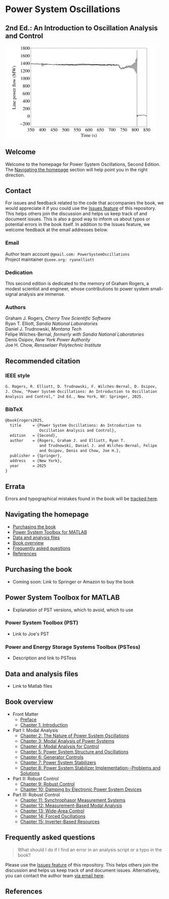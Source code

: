 # Power System Oscillations
## 2nd Ed.: An Introduction to Oscillation Analysis and Control

<div style="display: flex; justify-content: left;" width="100%">
    <img src="chapters/figures/fig_1p1.png" alt="Line flow transient" width=480px margin="auto" />
</div>

## Welcome
Welcome to the homepage for Power System Oscillations, Second
Edition. The [Navigating the homepage](#navigating) section will
help point you in the right direction.

## Contact
For issues and feedback related to the code that accompanies the
book, we would appreciate it if you could use the
[Issues feature](https://github.com/PowerSystemOscillations/PowerSystemOscillations.github.io/issues)
of this repository. This helps others join the discussion and helps
us keep track of and document issues. This is also a good way to
inform us about typos or potential errors in the book itself. In
addition to the Issues feature, we welcome feedback at the email
addresses below.

### Email
Author team account `@gmail.com: PowerSystemOscillations`<br />
Project maintainer `@ieee.org: ryanelliott`

### Dedication
This second edition is dedicated to the memory of Graham Rogers, a
modest scientist and engineer, whose contributions to power system
small-signal analysis are immense.

### Authors
Graham J. Rogers, *Cherry Tree Scientific Software*<br />
Ryan T. Elliott, *Sandia National Laboratories*<br />
Daniel J. Trudnowski, *Montana Tech*<br />
Felipe Wilches-Bernal, *formerly with Sandia National Laboratories*<br />
Denis Osipov, *New York Power Authority*<br />
Joe H. Chow, *Rensselaer Polytechnic Institute*

## Recommended citation
<a id="citation"></a>

### IEEE style

    G. Rogers, R. Elliott, D. Trudnowski, F. Wilches-Bernal, D. Osipov,
    J. Chow, "Power System Oscillations: An Introduction to Oscillation
    Analysis and Control," 2nd Ed., New York, NY: Springer, 2025.

### BibTeX

    @book{rogers2025,
      title     = {Power System Oscillations: An Introduction to
                   Oscillation Analysis and Control},
      edition   = {Second},
      author    = {Rogers, Graham J. and Elliott, Ryan T.
                   and Trudnowski, Daniel J. and Wilches-Bernal, Felipe
                   and Osipov, Denis and Chow, Joe H.},
      publisher = {Springer},
      address   = {New York},
      year      = 2025
    }

## Errata
Errors and typographical mistakes found in the book will be
[tracked here](errata.md).

## Navigating the homepage
<a id="navigating"></a>
- [Purchasing the book](#purchasing)
- [Power System Toolbox for MATLAB](#pst)
- [Data and analysis files](#data)
- [Book overview](#overview)
- [Frequently asked questions](#faq)
- [References](#references)

## Purchasing the book
<a id="purchasing"></a>
+ Coming soon: Link to Springer or Amazon to buy the book

## Power System Toolbox for MATLAB
<a id="pst"></a>
+ Explanation of PST versions, which to avoid, which to use

### Power System Toolbox (PST)
+ Link to Joe's PST

### Power and Energy Storage Systems Toolbox (PSTess)
+ Description and link to PSTess

## Data and analysis files
<a id="data"></a>
+ Link to Matlab files

## Book overview
<a id="overview"></a>
- Front Matter
    - [Preface](chapters/preface.md)
    - [Chapter 1: Introduction](chapters/chapter1.md)
- Part I: Modal Analysis
    - [Chapter 2: The Nature of Power System Oscillations](chapters/chapter2.md)
    - [Chapter 3: Modal Analysis of Power Systems](chapters/chapter3.md)
    - [Chapter 4: Modal Analysis for Control](chapters/chapter4.md)
    - [Chapter 5: Power System Structure and Oscillations](chapters/chapter5.md)
    - [Chapter 6: Generator Controls](chapters/chapter6.md)
    - [Chapter 7: Power System Stabilizers](chapters/chapter7.md)
    - [Chapter 8: Power System Stabilizer Implementation--Problems and Solutions](chapters/chapter8.md)
- Part II: Robust Control
    - [Chapter 9: Robust Control](chapters/chapter9.md)
    - [Chapter 10: Damping by Electronic Power System Devices](chapters/chapter10.md)
- Part III: Robust Control
    - [Chapter 11: Synchrophasor Measurement Systems](chapters/chapter11.md)
    - [Chapter 12: Measurement-Based Modal Analysis](chapters/chapter12.md)
    - [Chapter 13: Wide-Area Control](chapters/chapter13.md)
    - [Chapter 14: Forced Oscillations](chapters/chapter14.md)
    - [Chapter 15: Inverter-Based Resources](chapters/chapter15.md)

## Frequently asked questions
<a id="faq"></a>

> What should I do if I find an error in an analysis script or a typo in the book?

Please use the
[Issues feature](https://github.com/PowerSystemOscillations/PowerSystemOscillations.github.io/issues)
of this repository. This helps others join the discussion and helps
us keep track of and document issues. Alternatively, you can contact
the author team [via email here](mailto:PowerSystemOscillations@gmail.com).

## References
<a id="references"></a>
